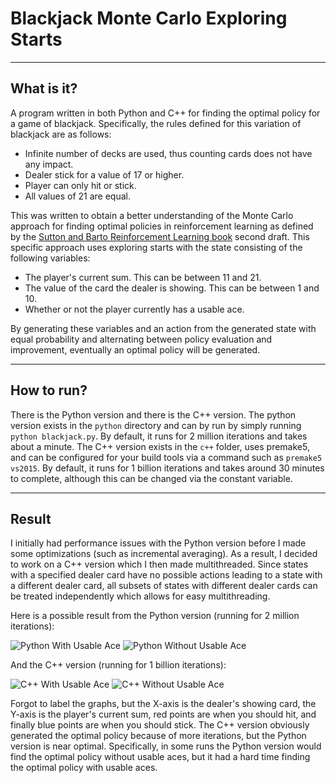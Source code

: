 # Blackjack Monte Carlo Exploring Starts

----
## What is it?

A program written in both Python and C++ for finding the optimal policy for a game of blackjack. Specifically, the rules defined for this variation of blackjack are as follows:
 - Infinite number of decks are used, thus counting cards does not have any impact.
 - Dealer stick for a value of 17 or higher.
 - Player can only hit or stick.
 - All values of 21 are equal.

This was written to obtain a better understanding of the Monte Carlo approach for finding optimal policies in reinforcement learning as defined by the [Sutton and Barto Reinforcement Learning book](https://webdocs.cs.ualberta.ca/~sutton/book/the-book.html) second draft. This specific approach uses exploring starts with the state consisting of the following variables:
 - The player's current sum. This can be between 11 and 21.
 - The value of the card the dealer is showing. This can be between 1 and 10.
 - Whether or not the player currently has a usable ace.

 By generating these variables and an action from the generated state with equal probability and alternating between policy evaluation and improvement, eventually an optimal policy will be generated.

----
## How to run?

There is the Python version and there is the C++ version. The python version exists in the `python` directory and can by run by simply running `python blackjack.py`. By default, it runs for 2 million iterations and takes about a minute. The C++ version exists in the `c++` folder, uses premake5, and can be configured for your build tools via a command such as `premake5 vs2015`. By default, it runs for 1 billion iterations and takes around 30 minutes to complete, although this can be changed via the constant variable.

----
## Result

I initially had performance issues with the Python version before I made some optimizations (such as incremental averaging). As a result, I decided to work on a C++ version which I then made multithreaded. Since states with a specified dealer card have no possible actions leading to a state with a different dealer card, all subsets of states with different dealer cards can be treated independently which allows for easy multithreading.

Here is a possible result from the Python version (running for 2 million iterations):

![Python With Usable Ace](https://github.com/sgodwincs/blackjack-monte-carlo-es/blob/master/py_with_usable_ace.png) ![Python Without Usable Ace](https://github.com/sgodwincs/blackjack-monte-carlo-es/blob/master/py_without_usable_ace.png)

And the C++ version (running for 1 billion iterations):

![C++ With Usable Ace](https://github.com/sgodwincs/blackjack-monte-carlo-es/blob/master/c++_with_usable_ace.png) ![C++ Without Usable Ace](https://github.com/sgodwincs/blackjack-monte-carlo-es/blob/master/c++_without_usable_ace.png)

Forgot to label the graphs, but the X-axis is the dealer's showing card, the Y-axis is the player's current sum, red points are when you should hit, and finally blue points are when you should stick. The C++ version obviously generated the optimal policy because of more iterations, but the Python version is near optimal. Specifically, in some runs the Python version would find the optimal policy without usable aces, but it had a hard time finding the optimal policy with usable aces.
